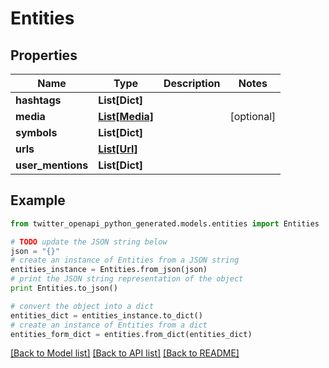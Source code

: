# Entities


## Properties
Name | Type | Description | Notes
------------ | ------------- | ------------- | -------------
**hashtags** | **List[Dict]** |  | 
**media** | [**List[Media]**](Media.md) |  | [optional] 
**symbols** | **List[Dict]** |  | 
**urls** | [**List[Url]**](Url.md) |  | 
**user_mentions** | **List[Dict]** |  | 

## Example

```python
from twitter_openapi_python_generated.models.entities import Entities

# TODO update the JSON string below
json = "{}"
# create an instance of Entities from a JSON string
entities_instance = Entities.from_json(json)
# print the JSON string representation of the object
print Entities.to_json()

# convert the object into a dict
entities_dict = entities_instance.to_dict()
# create an instance of Entities from a dict
entities_form_dict = entities.from_dict(entities_dict)
```
[[Back to Model list]](../README.md#documentation-for-models) [[Back to API list]](../README.md#documentation-for-api-endpoints) [[Back to README]](../README.md)


